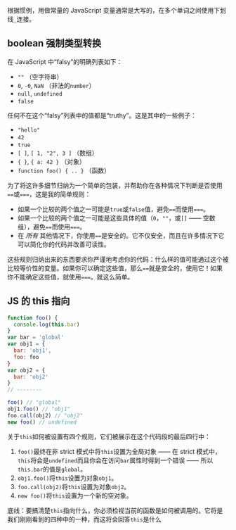 根据惯例，用做常量的 JavaScript 变量通常是大写的，在多个单词之间使用下划线`_`连接。

## boolean 强制类型转换

在 JavaScript 中“falsy”的明确列表如下：

- `""` （空字符串）
- `0`, `-0`, `NaN` （非法的`number`）
- `null`, `undefined`
- `false`

任何不在这个“falsy”列表中的值都是“truthy”。这是其中的一些例子：

- `"hello"`
- `42`
- `true`
- `[ ]`, `[ 1, "2", 3 ]` （数组）
- `{ }`, `{ a: 42 }` （对象）
- `function foo() { .. }` （函数）

为了将这许多细节归纳为一个简单的包装，并帮助你在各种情况下判断是否使用`==`或`===`，这是我的简单规则：

- 如果一个比较的两个值之一可能是`true`或`false`值，避免`==`而使用`===`。
- 如果一个比较的两个值之一可能是这些具体的值（`0`，`""`，或`[]` —— 空数组），避免`==`而使用`===`。
- 在 _所有_ 其他情况下，你使用`==`是安全的。它不仅安全，而且在许多情况下它可以简化你的代码并改善可读性。

这些规则归纳出来的东西要求你严谨地考虑你的代码：什么样的值可能通过这个被比较等价性的变量。如果你可以确定这些值，那么`==`就是安全的，使用它！如果你不能确定这些值，就使用`===`。就这么简单。

## JS 的 this 指向

```js
function foo() {
  console.log(this.bar)
}
var bar = 'global'
var obj1 = {
  bar: 'obj1',
  foo: foo
}
var obj2 = {
  bar: 'obj2'
}
// --------

foo() // "global"
obj1.foo() // "obj1"
foo.call(obj2) // "obj2"
new foo() // undefined
```

关于`this`如何被设置有四个规则，它们被展示在这个代码段的最后四行中：

1.  `foo()`最终在非 strict 模式中将`this`设置为全局对象 —— 在 strict 模式中，`this`将会是`undefined`而且你会在访问`bar`属性时得到一个错误 —— 所以`this.bar`的值是`global`。
2.  `obj1.foo()`将`this`设置为对象`obj1`。
3.  `foo.call(obj2)`将`this`设置为对象`obj2`。
4.  `new foo()`将`this`设置为一个新的空对象。

底线：要搞清楚`this`指向什么，你必须检视当前的函数是如何被调用的。它将是我们刚刚看到的四种中的一种，而这将会回答`this`是什么
